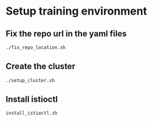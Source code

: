 # Setup training environment

## Fix the repo url in the yaml files

```bash
./fix_repo_location.sh
```

## Create the cluster

```bash
./setup_cluster.sh
```

## Install istioctl

```bash
install_istioctl.sh
```
